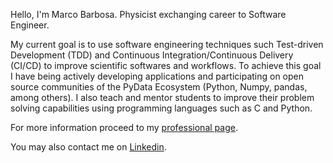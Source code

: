 Hello, I'm Marco Barbosa. Physicist exchanging career to Software Engineer.

My current goal is to use software engineering techniques such Test-driven Development (TDD) and Continuous Integration/Continuous Delivery (CI/CD) to improve scientific softwares and workflows. To achieve this goal I have being actively developing applications and participating on open source communities of the PyData Ecosystem (Python, Numpy, pandas, among others). I also teach and mentor students to improve their problem solving capabilities using programming languages such as C and Python.

For more information proceed to my [professional page](https://aureliobarbosa.github.io/aureliobarbosa).

You may also contact me on [Linkedin](https://www.linkedin.com/in/marco-barbosa-196638234/).
 